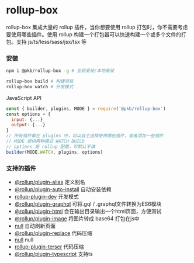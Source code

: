 # rollup-box

rollup-box 集成大量的 rollup 插件，当你想要使用 rollup 打包时，你不需要考虑要使用哪些插件。使用 rollup 构建一个打包器可以快速构建一个或多个文件的打包。支持 js/ts/less/sass/jsx/tsx 等

### 安装

```sh
npm i @pkb/rollup-box -g # 全局安装/本地安装

rollup-box build # 构建项目
rollup-box watch # 开发模式
```

JavaScript API

```js
const { builder, plugins, MODE } = require('@pkb/rollup-box')
const options = {
  input: {...}
  output: {...}
}
// 所有插件都在 plugins 中，可以自主选择使用哪些插件，或者添加一些插件
// MODE 提供两种模式 WATCH BUILD
// options 是 rollup 配置，可默认不填
builder(MODE.WATCH, plugins, options)
```

### 支持的插件

- [@rollup/plugin-alias](./config/alias.js) 定义别名
- [@rollup/plugin-auto-install](./config/auto-install.js) 自动安装依赖
- [rollup-plugin-dev](./config/dev.js) 开发模式
- [@rollup/plugin-graphql](./config/graphql.js) 可将.gql / .graphql文件转换为ES6模块
- [@rollup/plugin-html](./config/html.js) 会在输出目录输出一个html页面，方便测试
- [@rollup/plugin-image](./config/image.js) 将图片转成 base64 打包在js中
- [null](./config/livereload.js) 自动刷新页面
- [@rollup/plugin-replace](./config/replace.js) 代码压缩
- [null](./config/resolve.js) null
- [rollup-plugin-terser](./config/terser.js) 代码压缩
- [@rollup/plugin-typescript](./config/typescript.js) 支持ts

